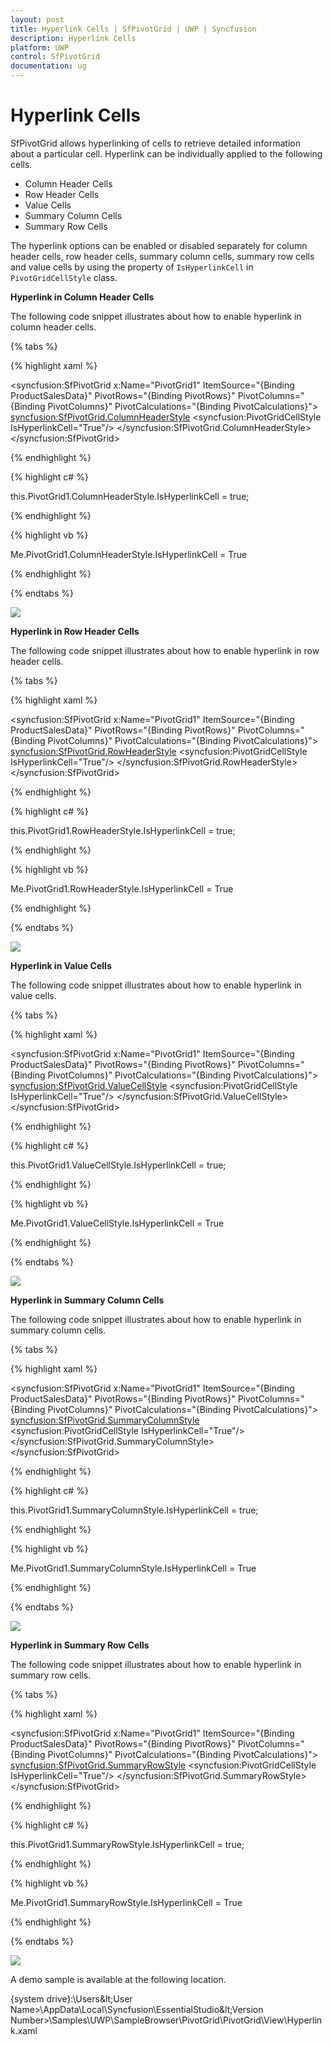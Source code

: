 ```yaml
---
layout: post
title: Hyperlink Cells | SfPivotGrid | UWP | Syncfusion
description: Hyperlink Cells
platform: UWP
control: SfPivotGrid
documentation: ug
---
```


# Hyperlink Cells

SfPivotGrid allows hyperlinking of cells to retrieve detailed information about a particular cell. Hyperlink can be individually applied to the following cells.

* Column Header Cells
* Row Header Cells
* Value Cells
* Summary Column Cells
* Summary Row Cells

The hyperlink options can be enabled or disabled separately for column header cells, row header cells, summary column cells, summary row cells and value cells by using the property of `IsHyperlinkCell` in `PivotGridCellStyle` class.

**Hyperlink in Column Header Cells**

The following code snippet illustrates about how to enable hyperlink in column header cells.

{% tabs %}

{% highlight xaml %}

<syncfusion:SfPivotGrid x:Name="PivotGrid1" ItemSource="{Binding ProductSalesData}" PivotRows="{Binding PivotRows}"
                        PivotColumns="{Binding PivotColumns}" PivotCalculations="{Binding PivotCalculations}">
    <syncfusion:SfPivotGrid.ColumnHeaderStyle>
        <syncfusion:PivotGridCellStyle IsHyperlinkCell="True"/>
    </syncfusion:SfPivotGrid.ColumnHeaderStyle>
</syncfusion:SfPivotGrid>

{% endhighlight %}

{% highlight c# %}

this.PivotGrid1.ColumnHeaderStyle.IsHyperlinkCell = true;

{% endhighlight %}

{% highlight vb %}

Me.PivotGrid1.ColumnHeaderStyle.IsHyperlinkCell = True

{% endhighlight %}

{% endtabs %}

![](Hyperlink-Cells_images/column-header-cell-hyperlink.png)

**Hyperlink in Row Header Cells**

The following code snippet illustrates about how to enable hyperlink in row header cells.

{% tabs %}

{% highlight xaml %}

<syncfusion:SfPivotGrid x:Name="PivotGrid1" ItemSource="{Binding ProductSalesData}" PivotRows="{Binding PivotRows}"
                        PivotColumns="{Binding PivotColumns}" PivotCalculations="{Binding PivotCalculations}">
    <syncfusion:SfPivotGrid.RowHeaderStyle>
        <syncfusion:PivotGridCellStyle IsHyperlinkCell="True"/>
    </syncfusion:SfPivotGrid.RowHeaderStyle>
</syncfusion:SfPivotGrid>

{% endhighlight %}

{% highlight c# %}

this.PivotGrid1.RowHeaderStyle.IsHyperlinkCell = true;

{% endhighlight %}

{% highlight vb %}

Me.PivotGrid1.RowHeaderStyle.IsHyperlinkCell = True

{% endhighlight %}

{% endtabs %}

![](Hyperlink-Cells_images/row-header-cell-hyperlink.png)

**Hyperlink in Value Cells**

The following code snippet illustrates about how to enable hyperlink in value cells.

{% tabs %}

{% highlight xaml %}

<syncfusion:SfPivotGrid x:Name="PivotGrid1" ItemSource="{Binding ProductSalesData}" PivotRows="{Binding PivotRows}"
                        PivotColumns="{Binding PivotColumns}" PivotCalculations="{Binding PivotCalculations}">
    <syncfusion:SfPivotGrid.ValueCellStyle>
        <syncfusion:PivotGridCellStyle IsHyperlinkCell="True"/>
    </syncfusion:SfPivotGrid.ValueCellStyle>
</syncfusion:SfPivotGrid>

{% endhighlight %}

{% highlight c# %}

this.PivotGrid1.ValueCellStyle.IsHyperlinkCell = true;

{% endhighlight %}

{% highlight vb %}

Me.PivotGrid1.ValueCellStyle.IsHyperlinkCell = True

{% endhighlight %}

{% endtabs %}

![](Hyperlink-Cells_images/value-cell-hyperlink.png)

**Hyperlink in Summary Column Cells**

The following code snippet illustrates about how to enable hyperlink in summary column cells.

{% tabs %}

{% highlight xaml %}

<syncfusion:SfPivotGrid x:Name="PivotGrid1" ItemSource="{Binding ProductSalesData}" PivotRows="{Binding PivotRows}"
                        PivotColumns="{Binding PivotColumns}" PivotCalculations="{Binding PivotCalculations}">
    <syncfusion:SfPivotGrid.SummaryColumnStyle>
        <syncfusion:PivotGridCellStyle IsHyperlinkCell="True"/>
    </syncfusion:SfPivotGrid.SummaryColumnStyle>
</syncfusion:SfPivotGrid>

{% endhighlight %}

{% highlight c# %}

this.PivotGrid1.SummaryColumnStyle.IsHyperlinkCell = true;

{% endhighlight %}

{% highlight vb %}

Me.PivotGrid1.SummaryColumnStyle.IsHyperlinkCell = True

{% endhighlight %}

{% endtabs %}

![](Hyperlink-Cells_images/summary-column-cell-hyperlink.png)

**Hyperlink in Summary Row Cells**

The following code snippet illustrates about how to enable hyperlink in summary row cells.

{% tabs %}

{% highlight xaml %}

<syncfusion:SfPivotGrid x:Name="PivotGrid1" ItemSource="{Binding ProductSalesData}" PivotRows="{Binding PivotRows}"
                        PivotColumns="{Binding PivotColumns}" PivotCalculations="{Binding PivotCalculations}">
    <syncfusion:SfPivotGrid.SummaryRowStyle>
        <syncfusion:PivotGridCellStyle IsHyperlinkCell="True"/>
    </syncfusion:SfPivotGrid.SummaryRowStyle>
</syncfusion:SfPivotGrid>

{% endhighlight %}

{% highlight c# %}

this.PivotGrid1.SummaryRowStyle.IsHyperlinkCell = true;

{% endhighlight %}

{% highlight vb %}

Me.PivotGrid1.SummaryRowStyle.IsHyperlinkCell = True

{% endhighlight %}

{% endtabs %}

![](Hyperlink-Cells_images/summary-row-cell-hyperlink.png)

A demo sample is available at the following location.

{system drive}:\Users\&lt;User Name&gt;\AppData\Local\Syncfusion\EssentialStudio\&lt;Version Number&gt;\Samples\UWP\SampleBrowser\PivotGrid\PivotGrid\View\Hyperlink.xaml